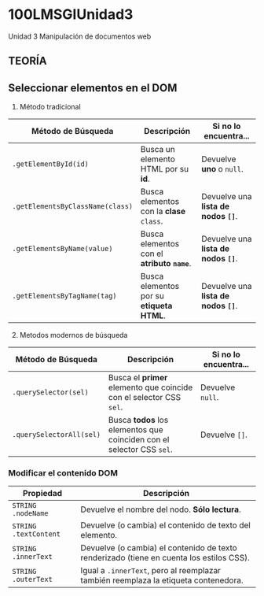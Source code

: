# 100LMSGIUnidad3
Unidad 3 Manipulación de documentos web

## TEORÍA
## Seleccionar elementos en el DOM
1. Método tradicional

| **Método de Búsqueda**              | **Descripción**                                   | **Si no lo encuentra...**              |
|--------------------------------------|--------------------------------------------------|-----------------------------------------|
| `.getElementById(id)`               | Busca un elemento HTML por su **id**.           | Devuelve **uno** o `null`.             |
| `.getElementsByClassName(class)`    | Busca elementos con la **clase** `class`.       | Devuelve una **lista de nodos `[]`**.  |
| `.getElementsByName(value)`         | Busca elementos con el **atributo `name`**.     | Devuelve una **lista de nodos `[]`**.  |
| `.getElementsByTagName(tag)`        | Busca elementos por su **etiqueta HTML**.       | Devuelve una **lista de nodos `[]`**.  |

2. Metodos modernos de búsqueda
   
| **Método de Búsqueda**       | **Descripción**                                                 | **Si no lo encuentra...** |
|------------------------------|-----------------------------------------------------------------|---------------------------|
| `.querySelector(sel)`        | Busca el **primer** elemento que coincide con el selector CSS `sel`. | Devuelve `null`.          |
| `.querySelectorAll(sel)`     | Busca **todos** los elementos que coinciden con el selector CSS `sel`. | Devuelve `[]`.            |


### Modificar el contenido DOM

| **Propiedad**       | **Descripción**                                                                          |
|---------------------|----------------------------------------------------------------------------------------|
| `STRING .nodeName`  | Devuelve el nombre del nodo. **Sólo lectura**.                                         |
| `STRING .textContent` | Devuelve (o cambia) el contenido de texto del elemento.                              |
| `STRING .innerText`  | Devuelve (o cambia) el contenido de texto renderizado (tiene en cuenta los estilos CSS). |
| `STRING .outerText`  | Igual a `.innerText`, pero al reemplazar también reemplaza la etiqueta contenedora.   |
